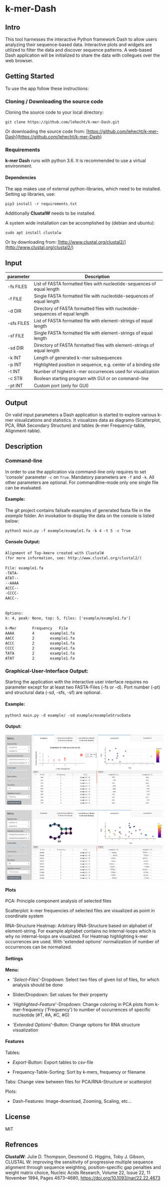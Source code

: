 # k-mer-Dash 

## Intro

This tool harnesses the interactive Python framework Dash to allow users analyzing their sequence-based data.
Interactive plots and widgets are utilized to filter the data and discover sequence patterns.
A web-based Dash application will be initialized to share the data with collegues over the web browser.


## Getting Started
To use the app follow these instructions:

### Cloning / Downloading the source code
Cloning the source code to your local directory:

```
git clone https://github.com/lehecht/k-mer-Dash.git
```

Or downloading the source code from:
[https://github.com/lehecht/k-mer-Dash](https://github.com/lehecht/k-mer-Dash)

### Requirements
**k-mer Dash** runs with python 3.6. It is recommended to use a virtual environment.

#### Dependencies
The app makes use of external python-libraries, which need to be installed.
Setting up libraries, use:

```
pip3 install -r requirements.txt
```

Additionally **ClustalW** needs to be installed.

A system wide installation can be accomplished by (debian and ubuntu):
```
sudo apt install clustalw
```
Or by downloading from: [http://www.clustal.org/clustal2/](http://www.clustal.org/clustal2/) 
 
## Input
| parameter | Description |
|-------|---------------------------------------------|
| -fs FILES | List of FASTA formatted files with nucleotide-sequences of equal length|
| -f FILE | Single FASTA formatted file with nucleotide-sequences of equal length|
| -d DIR | Directory of FASTA formatted files with nucleotide-sequences of equal length|
| -sfs FILES | List of FASTA formatted file with element-strings of equal length|
| -sf FILE | Single FASTA formatted file with element-strings of equal length|
| -sd DIR | Directory of FASTA formatted files with element-strings of equal length|
| -k INT | Length of generated k-mer subsequences |
| -p INT | Highlighted position in sequence, e.g. center of a binding site |
| -t INT | Number of highest k-mer occurrences used for visualization |
| -c STR | Boolean starting program with GUI or on command-line |
| -pt INT | Custom port (only for GUI) |

## Output
On valid input parameters a Dash application is started to explore various k-mer visualizations and statistics.
It visualizes data as diagrams (Scatterplot, PCA, RNA Secondary Structure) and tables (k-mer Frequency-table, Alignment-table).

## Description

### Command-line
In order to use the application via command-line only requires to set 'console' parameter `-c` on `True`.
Mandatory parameters are `-f` and `-k`. All other parameters are optional. 
For commandline-mode only one single file can be evaluated.

#### Example:

The git project contains failsafe examples of generated fasta file in the *example* folder. An invokation to display the data on the console is listed below:

```
python3 main.py -f example/example1.fa -k 4 -t 5 -c True
```

#### Console Output:
```
Alignment of Top-kmere created with ClustalW
(for more information, see: http://www.clustal.org/clustal2/)

File: example1.fa
-TATA-
ATAT--
--AAAA
ACCC--
-CCCC-
AACC--


Options:
k: 4, peak: None, top: 5, files: ['example/example1.fa']

k-Mer		Frequency	File
AAAA		4		example1.fa
AACC		2		example1.fa
ACCC		2		example1.fa
CCCC		2		example1.fa
TATA		2		example1.fa
ATAT		2		example1.fa
```
### Graphical-User-Interface Output:
Starting the application with the interactive user interface requires no parameter except for at least two FASTA-Files (-fs or -d).
Port number (-pt) and structural data (-sd, -sfs, -sf) are optional. 

#### Example:
```
python3 main.py -d example/ -sd example/exampleStrucData
```

#### Output:
![scatter](scatter.png)

![structure](structure.png)

#### Plots
PCA: Principle component analysis of selected files

Scatterplot: k-mer frequencies of selected files are visualized as point in coordinate system

RNA-Structure Heatmap:
Arbitrary RNA-Structure based on alphabet of element-string. For example alphabet contains no internal-loops which is why no internal-loops are visualized.
For Heatmap highlighting k-mer occurrences are used.
With 'extended options' normalization of number of occurrences can be normalized.
#### Settings
**Menu:**

* '_Select-Files_'-Dropdown: Select two files of given list of files, for which analysis should be done

* Slider/Dropdown: Set values for their property

* '_Highlighted-Feature_'-Dropdown: Change coloring in PCA plots from k-mer-frequency ('Frequency') to number of occurrences of specific nucleotide (#T, #A, #C, #G)

* '_Extended Options_'-Button: Change options for RNA structure visualization
#### Features

Tables:

* _Export_-Button: Export tables to csv-file

* Frequency-Table-Sorting: Sort by k-mers, frequency or filename

Tabs: Change view between files for PCA/RNA-Structure or scatterplot

Plots:

* Dash-Features: Image-download, Zooming, Scaling, etc...

## License
MIT

## Refrences
**ClustalW**: Julie D. Thompson, Desmond G. Higgins, Toby J. Gibson, CLUSTAL W: improving the sensitivity of progressive multiple sequence alignment through sequence weighting, position-specific gap penalties and weight matrix choice, Nucleic Acids Research, Volume 22, Issue 22, 11 November 1994, Pages 4673–4680, https://doi.org/10.1093/nar/22.22.4673

